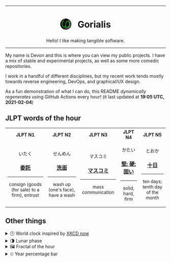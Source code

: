 ***

<h1 align="center">
<sub>
    <img src="readme/resources/avatar.png" height="36">
</sub>
&nbsp;
Gorialis
</h1>
<p align="center">
Hello! I like making tangible software.
</p>

***

My name is Devon and this is where you can view my public projects. I have a mix of stable and experimental projects, as well as some more comedic repositories.

I work in a handful of different disciplines, but my recent work tends mostly towards reverse engineering, DevOps, and graphical/UX design.

As a fun demonstration of what I can do, this README *dynamically regenerates* using GitHub Actions every hour! (it last updated at **19:05 UTC, 2021-02-04**)

<h2>JLPT words of the hour</h2>
<table>
    <tr>
        <th>JLPT N1</th>
        <th>JLPT N2</th>
        <th>JLPT N3</th>
        <th>JLPT N4</th>
        <th>JLPT N5</th>
    </tr>
    <tr>
        <td>
            <p align="center">いたく</p>
            <h3 align="center"><b><a href="https://jisho.org/search/%E5%A7%94%E8%A8%97">委託</a></b></h3>
            <hr>
            <p align="center">consign (goods (for sale) to a firm),<wbr> entrust</p>
        </td>
        <td>
            <p align="center">せんめん</p>
            <h3 align="center"><b><a href="https://jisho.org/search/%E6%B4%97%E9%9D%A2">洗面</a></b></h3>
            <hr>
            <p align="center">wash up (one's face),<wbr> have a wash</p>
        </td>
        <td>
            <p align="center">マスコミ</p>
            <h3 align="center"><b><a href="https://jisho.org/search/%E3%83%9E%E3%82%B9%E3%82%B3%E3%83%9F">マスコミ</a></b></h3>
            <hr>
            <p align="center">mass communication</p>
        </td>
        <td>
            <p align="center">かたい</p>
            <h3 align="center"><b><a href="https://jisho.org/search/%E5%A0%85%3B%20%E7%A1%AC%3B%20%E5%9B%BA%E3%81%84">堅; 硬; 固い</a></b></h3>
            <hr>
            <p align="center">solid,<wbr> hard,<wbr> firm</p>
        </td>
        <td>
            <p align="center">とおか</p>
            <h3 align="center"><b><a href="https://jisho.org/search/%E5%8D%81%E6%97%A5">十日</a></b></h3>
            <hr>
            <p align="center">ten days;<br> tenth day of the month</p>
        </td>
    </tr>
</table>

<h2>Other things</h2>
<details>
<summary>🕖  World clock inspired by <a href="https://xkcd.com/now">XKCD now</a></summary>

> <img src="generated/now.png" width="512">

</details>
<details>
<summary>🌗 Lunar phase</summary>

The moon is approximately 78.53% through its phase (Last Quarter).

</details>
<details>
<summary>&#x1f5bc; Fractal of the hour</summary>

> <img src="generated/fractal.png" width="512">

</details>
<details>
<summary>&#x23f2; Year percentage bar</summary>
<pre><code>2021 [█▁▁▁▁▁▁▁▁▁▁▁▁▁▁▁▁▁▁▁] 9.53%</code></pre>
</details>
